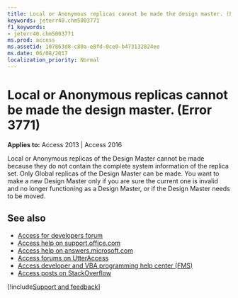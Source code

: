 ```yaml
---
title: Local or Anonymous replicas cannot be made the design master. (Error 3771)
keywords: jeterr40.chm5003771
f1_keywords:
- jeterr40.chm5003771
ms.prod: access
ms.assetid: 107863d8-c80a-e8fd-0ce0-b473132824ee
ms.date: 06/08/2017
localization_priority: Normal
---
```



# Local or Anonymous replicas cannot be made the design master. (Error 3771)

  

**Applies to:** Access 2013 | Access 2016

Local or Anonymous replicas of the Design Master cannot be made because they do not contain the complete system information of the replica set. Only Global replicas of the Design Master can be made. You want to make a new Design Master only if you are sure the current one is invalid and no longer functioning as a Design Master, or if the Design Master needs to be moved.

## See also

- [Access for developers forum](https://social.msdn.microsoft.com/Forums/office/home?forum=accessdev)
- [Access help on support.office.com](https://support.office.com/search/results?query=Access)
- [Access help on answers.microsoft.com](https://answers.microsoft.com/)
- [Access forums on UtterAccess](https://www.utteraccess.com/forum/index.php?act=idx)
- [Access developer and VBA programming help center (FMS)](https://www.fmsinc.com/MicrosoftAccess/developer/)
- [Access posts on StackOverflow](https://stackoverflow.com/questions/tagged/ms-access)

[!include[Support and feedback](~/includes/feedback-boilerplate.md)]